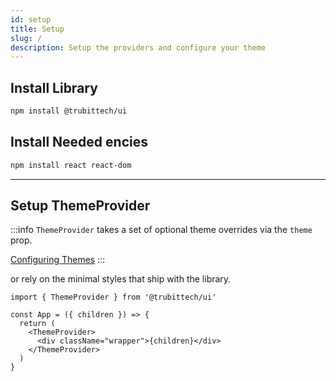 ```yaml
---
id: setup
title: Setup
slug: /
description: Setup the providers and configure your theme
---
```


## Install Library

```bash npm2yarn
npm install @trubittech/ui
```

## Install Needed encies

```bash npm2yarn
npm install react react-dom
```

---

## Setup ThemeProvider

:::info `ThemeProvider` takes a set of optional theme overrides via the `theme` prop.

[Configuring Themes](/getting-started/theming)
:::

or rely on the minimal styles that ship with the library.

```tsx
import { ThemeProvider } from '@trubittech/ui'

const App = ({ children }) => {
  return (
    <ThemeProvider>
      <div className="wrapper">{children}</div>
    </ThemeProvider>
  )
}
```

